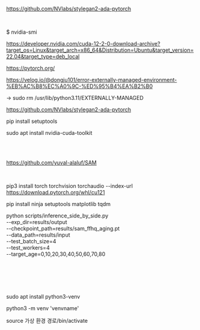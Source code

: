 
https://github.com/NVlabs/stylegan2-ada-pytorch

<br>

$ nvidia-smi

https://developer.nvidia.com/cuda-12-2-0-download-archive?target_os=Linux&target_arch=x86_64&Distribution=Ubuntu&target_version=22.04&target_type=deb_local

https://pytorch.org/

https://velog.io/@dongju101/error-externally-managed-environment-%EB%AC%B8%EC%A0%9C-%ED%95%B4%EA%B2%B0

 -> sudo rm /usr/lib/python3.11/EXTERNALLY-MANAGED

https://github.com/NVlabs/stylegan2-ada-pytorch

pip install setuptools

sudo apt install nvidia-cuda-toolkit

<br><br>

https://github.com/yuval-alaluf/SAM

<br>

pip3 install torch torchvision torchaudio --index-url https://download.pytorch.org/whl/cu121

pip install ninja setuptools matplotlib tqdm

python scripts/inference_side_by_side.py \
--exp_dir=results/output \
--checkpoint_path=results/sam_ffhq_aging.pt \
--data_path=results/input \
--test_batch_size=4 \
--test_workers=4 \
--target_age=0,10,20,30,40,50,60,70,80


<br><br><br><br>

sudo apt install python3-venv

python3 -m venv 'venvname'

source 가상 환경 경로/bin/activate

